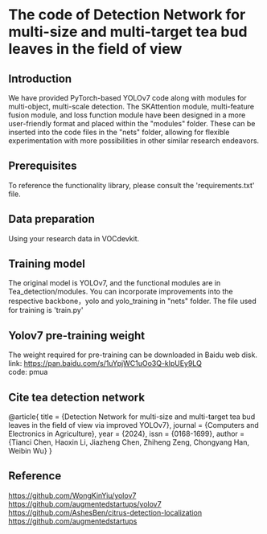 # The code of Detection Network for multi-size and multi-target tea bud leaves in the field of view

## Introduction
We have provided PyTorch-based YOLOv7 code along with modules for multi-object, multi-scale detection. The SKAttention module, multi-feature fusion module, and loss function module have been designed in a more user-friendly format and placed within the "modules" folder. These can be inserted into the code files in the "nets" folder, allowing for flexible experimentation with more possibilities in other similar research endeavors.

## Prerequisites
To reference the functionality library, please consult the 'requirements.txt' file.

## Data preparation
Using your research data in VOCdevkit.

## Training model
The original model is YOLOv7, and the functional modules are in Tea_detection/modules. You can incorporate improvements into the respective backbone，yolo and yolo_training in "nets" folder.
The file used for training is 'train.py'

## Yolov7 pre-training weight
The weight required for pre-training can be downloaded in Baidu web disk.  
link: https://pan.baidu.com/s/1uYpjWC1uOo3Q-klpUEy9LQ     
code: pmua    

## Cite tea detection network
  @article{
    title = {Detection Network for multi-size and multi-target tea bud leaves in the field of view via improved YOLOv7},
    journal = {Computers and Electronics in Agriculture},
    year = {2024},
    issn = {0168-1699},
    author = {Tianci Chen, Haoxin Li, Jiazheng Chen, Zhiheng Zeng, Chongyang Han, Weibin Wu}
  }

## Reference
https://github.com/WongKinYiu/yolov7
https://github.com/augmentedstartups/yolov7
https://github.com/AshesBen/citrus-detection-localization
https://github.com/augmentedstartups

